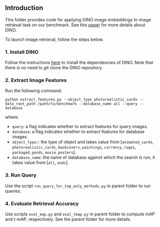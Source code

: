 ## Introduction

This folder provides code for applying DINO image embeddings to image retrieval task on our benchmark. See this [paper](https://arxiv.org/pdf/2104.14294.pdf) for more details about DINO.

To launch image retrieval, follow the steps below.

### 1. Install DINO

Follow the instructions [here](https://github.com/facebookresearch/dino) to install the dependencies of DINO. Note that there is no need to git clone the DINO repository.

### 2. Extract Image Features

Run the following command:
```
python extract_features.py --object_type photorealistic_cards --data_root_path /path/to/benchmark --database_name all --query --database
```
where:
- `query`: a flag indicates whether to extract features for query images. 
- `database`: a flag indicates whether to extract features for database images. 
- `object_type:`: the type of object and takes value from [`animated_cards`, `photorealistic_cards`, `bookcovers`, `paintings`, `currency`, `logos`, `packaged_goods`, `movie_posters`].
- `database_name`: the name of database against which the search is run; it takes value from [`all`, `oods`].

### 3. Run Query

Use the script `run_query_for_top_only_methods.py` in parent folder to run queries.

### 4. Evaluate Retrieval Accuracy

Use scripts `eval_map.py` and `eval_tmap.py` in parent folder to compute mAP and t-mAP, respectively. See the parent folder for more details.
